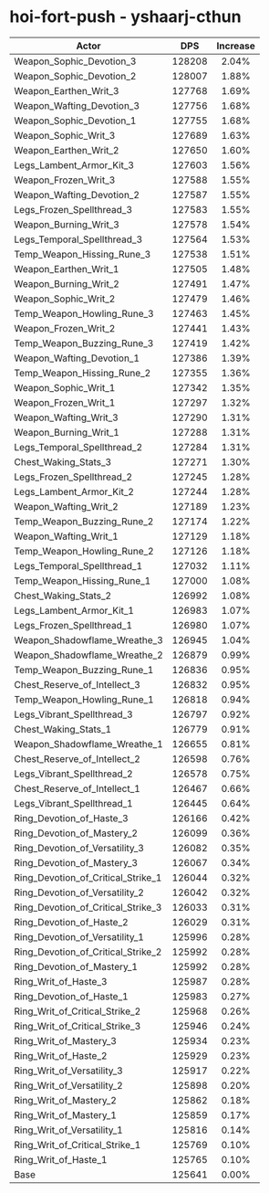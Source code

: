 # hoi-fort-push - yshaarj-cthun
| Actor | DPS | Increase |
|---|:---:|:---:|
|Weapon_Sophic_Devotion_3|128208|2.04%|
|Weapon_Sophic_Devotion_2|128007|1.88%|
|Weapon_Earthen_Writ_3|127768|1.69%|
|Weapon_Wafting_Devotion_3|127756|1.68%|
|Weapon_Sophic_Devotion_1|127755|1.68%|
|Weapon_Sophic_Writ_3|127689|1.63%|
|Weapon_Earthen_Writ_2|127650|1.60%|
|Legs_Lambent_Armor_Kit_3|127603|1.56%|
|Weapon_Frozen_Writ_3|127588|1.55%|
|Weapon_Wafting_Devotion_2|127587|1.55%|
|Legs_Frozen_Spellthread_3|127583|1.55%|
|Weapon_Burning_Writ_3|127578|1.54%|
|Legs_Temporal_Spellthread_3|127564|1.53%|
|Temp_Weapon_Hissing_Rune_3|127538|1.51%|
|Weapon_Earthen_Writ_1|127505|1.48%|
|Weapon_Burning_Writ_2|127491|1.47%|
|Weapon_Sophic_Writ_2|127479|1.46%|
|Temp_Weapon_Howling_Rune_3|127463|1.45%|
|Weapon_Frozen_Writ_2|127441|1.43%|
|Temp_Weapon_Buzzing_Rune_3|127419|1.42%|
|Weapon_Wafting_Devotion_1|127386|1.39%|
|Temp_Weapon_Hissing_Rune_2|127355|1.36%|
|Weapon_Sophic_Writ_1|127342|1.35%|
|Weapon_Frozen_Writ_1|127297|1.32%|
|Weapon_Wafting_Writ_3|127290|1.31%|
|Weapon_Burning_Writ_1|127288|1.31%|
|Legs_Temporal_Spellthread_2|127284|1.31%|
|Chest_Waking_Stats_3|127271|1.30%|
|Legs_Frozen_Spellthread_2|127245|1.28%|
|Legs_Lambent_Armor_Kit_2|127244|1.28%|
|Weapon_Wafting_Writ_2|127189|1.23%|
|Temp_Weapon_Buzzing_Rune_2|127174|1.22%|
|Weapon_Wafting_Writ_1|127129|1.18%|
|Temp_Weapon_Howling_Rune_2|127126|1.18%|
|Legs_Temporal_Spellthread_1|127032|1.11%|
|Temp_Weapon_Hissing_Rune_1|127000|1.08%|
|Chest_Waking_Stats_2|126992|1.08%|
|Legs_Lambent_Armor_Kit_1|126983|1.07%|
|Legs_Frozen_Spellthread_1|126980|1.07%|
|Weapon_Shadowflame_Wreathe_3|126945|1.04%|
|Weapon_Shadowflame_Wreathe_2|126879|0.99%|
|Temp_Weapon_Buzzing_Rune_1|126836|0.95%|
|Chest_Reserve_of_Intellect_3|126832|0.95%|
|Temp_Weapon_Howling_Rune_1|126818|0.94%|
|Legs_Vibrant_Spellthread_3|126797|0.92%|
|Chest_Waking_Stats_1|126779|0.91%|
|Weapon_Shadowflame_Wreathe_1|126655|0.81%|
|Chest_Reserve_of_Intellect_2|126598|0.76%|
|Legs_Vibrant_Spellthread_2|126578|0.75%|
|Chest_Reserve_of_Intellect_1|126467|0.66%|
|Legs_Vibrant_Spellthread_1|126445|0.64%|
|Ring_Devotion_of_Haste_3|126166|0.42%|
|Ring_Devotion_of_Mastery_2|126099|0.36%|
|Ring_Devotion_of_Versatility_3|126082|0.35%|
|Ring_Devotion_of_Mastery_3|126067|0.34%|
|Ring_Devotion_of_Critical_Strike_1|126044|0.32%|
|Ring_Devotion_of_Versatility_2|126042|0.32%|
|Ring_Devotion_of_Critical_Strike_3|126033|0.31%|
|Ring_Devotion_of_Haste_2|126029|0.31%|
|Ring_Devotion_of_Versatility_1|125996|0.28%|
|Ring_Devotion_of_Critical_Strike_2|125992|0.28%|
|Ring_Devotion_of_Mastery_1|125992|0.28%|
|Ring_Writ_of_Haste_3|125987|0.28%|
|Ring_Devotion_of_Haste_1|125983|0.27%|
|Ring_Writ_of_Critical_Strike_2|125968|0.26%|
|Ring_Writ_of_Critical_Strike_3|125946|0.24%|
|Ring_Writ_of_Mastery_3|125934|0.23%|
|Ring_Writ_of_Haste_2|125929|0.23%|
|Ring_Writ_of_Versatility_3|125917|0.22%|
|Ring_Writ_of_Versatility_2|125898|0.20%|
|Ring_Writ_of_Mastery_2|125862|0.18%|
|Ring_Writ_of_Mastery_1|125859|0.17%|
|Ring_Writ_of_Versatility_1|125816|0.14%|
|Ring_Writ_of_Critical_Strike_1|125769|0.10%|
|Ring_Writ_of_Haste_1|125765|0.10%|
|Base|125641|0.00%|
